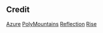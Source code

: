 ## Credit

[Azure](http://slurpaza.deviantart.com/art/Azure-376445261)
[PolyMountains](http://nheus.deviantart.com/art/Low-Poly-Mountains-525423111)
[Reflection](http://puscifer91.deviantart.com/art/Reflection-Wallpaper-4K-500312208)
[Rise](http://www.deviantart.com/art/Rise-372484682)
